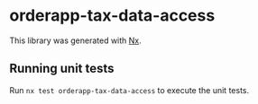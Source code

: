 # orderapp-tax-data-access

This library was generated with [Nx](https://nx.dev).

## Running unit tests

Run `nx test orderapp-tax-data-access` to execute the unit tests.

